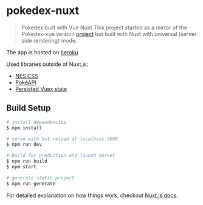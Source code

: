 # pokedex-nuxt

> Pokedex built with Vue Nuxt
> This project started as a mirror of the Pokedex-vue version [project](https://github.com/littlemousey/pokedex-vue) but built with Nuxt with universal (server side rendering) mode.

The app is hosted on [heroku](https://pokedex-nuxt.herokuapp.com/)

Used libraries outside of Nuxt.js:

- [NES.CSS](https://nostalgic-css.github.io/NES.css/)
- [PokéAPI](https://pokeapi.co/)
- [Persisted Vuex state](https://github.com/robinvdvleuten/vuex-persistedstate)

## Build Setup

```bash
# install dependencies
$ npm install

# serve with hot reload at localhost:3000
$ npm run dev

# build for production and launch server
$ npm run build
$ npm start

# generate static project
$ npm run generate
```

For detailed explanation on how things work, checkout [Nuxt.js docs](https://nuxtjs.org).
